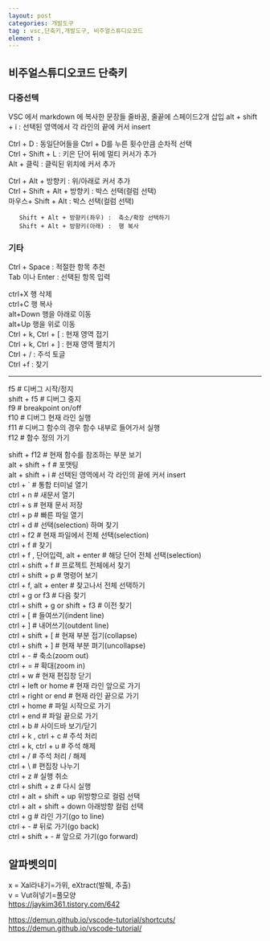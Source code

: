 ```yaml
---
layout: post
categories: 개발도구
tag : vsc,단축키,개발도구, 비주얼스튜디오코드 
element : 
---
```

 
## 비주얼스튜디오코드 단축키

### 다중선텍
VSC 에서 markdown 에 복사한 문장들 줄바꿈, 줄끝에 스페이드2개 삽입
alt + shift + i  : 선택된 영역에서 각 라인의 끝에 커서 insert

Ctrl + D : 동일단어들을 Ctrl + D를 누른 횟수만큼 순차적 선택    
Ctrl + Shift + L : 키은 단어 뒤에 멀티 커서가 추가       
Alt + 클릭 : 클릭된 위치에 커서 추가      

Ctrl +         Alt + 방향키 : 위/아래로 커서 추가      
Ctrl + Shift + Alt + 방향키 : 박스 선택(컬럼 선택)     
마우스+ Shift + Alt : 박스 선택(컬럼 선택)     

       Shift + Alt + 방향키(좌우) :  축소/확장 선택하기     
       Shift + Alt + 방향키(아래) :  행 복사     

### 기타
    
Ctrl + Space  : 적절한 항목 추천       
Tab  이나 Enter : 선택된 항목 입력    

ctrl+X	행 삭제     
ctrl+C	행 복사     
alt+Down	행을 아래로 이동     
alt+Up	행을 위로 이동     
Ctrl + k, Ctrl + [ : 현재 영역 접기     
Ctrl + k, Ctrl + ] : 현재 영역 펼치기     
Ctrl + / : 주석 토글     
Ctrl +f : 찾기     

---
f5 # 디버그 시작/정지   
shift + f5 # 디버그 중지   
f9 # breakpoint on/off   
f10 # 디버그 현재 라인 실행   
f11 # 디버그 함수의 경우 함수 내부로 들어가서 실행   
f12 # 함수 정의 가기   
   
shift + f12 # 현재 함수를 참조하는 부분 보기   
alt + shift + f # 포맷팅   
alt + shift + i # 선택된 영역에서 각 라인의 끝에 커서 insert   
ctrl + ` # 통합 터미널 열기   
ctrl + n # 새문서 열기   
ctrl + s # 현재 문서 저장   
ctrl + p # 빠른 파일 열기   
ctrl + d # 선택(selection) 하며 찾기   
ctrl + f2 # 현재 파일에서 전체 선택(selection)   
ctrl + f # 찾기   
ctrl + f , 단어입력, alt + enter # 해당 단어 전체 선택(selection)   
ctrl + shift + f # 프로젝트 전체에서 찾기   
ctrl + shift + p # 명령어 보기   
ctrl + f, alt + enter # 찾고나서 전체 선택하기   
ctrl + g  or f3 # 다음 찾기   
ctrl + shift + g  or shift + f3 # 이전 찾기   
ctrl + [ # 들여쓰기(indent line)   
ctrl + ] # 내어쓰기(outdent line)   
ctrl + shift + [ # 현재 부분 접기(collapse)   
ctrl + shift + ] # 현재 부분 펴기(uncollapse)   
ctrl + - # 축소(zoom out)   
ctrl + = # 확대(zoom in)   
ctrl + w # 현재 편집창 닫기   
ctrl + left or home # 현재 라인 앞으로 가기   
ctrl + right or end # 현재 라인 끝으로 가기   
ctrl + home # 파일 시작으로 가기   
ctrl + end # 파일 끝으로 가기   
ctrl + b # 사이드바 보기/닫기   
ctrl + k , ctrl + c # 주석 처리   
ctrl + k,  ctrl + u # 주석 해제   
ctrl + / # 주석 처리 / 해제   
ctrl + \ # 편집창 나누기   
ctrl + z # 실행 취소   
ctrl + shift + z # 다시 실행   
ctrl + alt + shift + up 위방향으로 컬럼 선택   
ctrl + alt + shift + down 아래방향 컬럼 선택   
ctrl + g # 라인 가기(go to line)   
ctrl + - # 뒤로 가기(go back)   
ctrl + shift + - # 앞으로 가기(go forward)   


## 알파벳의미     
x = Xal라내기=가위, eXtract(발췌, 추출)     
v = Vut혀넣기=풀모양     
https://jaykim361.tistory.com/642     

https://demun.github.io/vscode-tutorial/shortcuts/
https://demun.github.io/vscode-tutorial/
